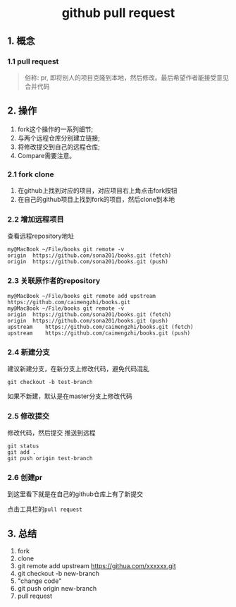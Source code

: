 <center><h1>github pull request</h1></center>

## 1. 概念

### 1.1 pull request

> 俗称: pr, 即将别人的项目克隆到本地，然后修改。最后希望作者能接受意见合并代码

## 2. 操作

1. fork这个操作的一系列细节;
2. 与两个远程仓库分别建立链接;
3. 将修改提交到自己的远程仓库;
4. Compare需要注意。

### 2.1 fork clone

1. 在github上找到对应的项目，对应项目右上角点击fork按钮
2. 在自己的github项目上找到fork的项目，然后clone到本地

### 2.2 增加远程项目

查看远程repository地址

```
my@MacBook ~/File/books git remote -v
origin	https://github.com/sona201/books.git (fetch)
origin	https://github.com/sona201/books.git (push)
```

### 2.3 关联原作者的repository
```
my@MacBook ~/File/books git remote add upstream https://github.com/caimengzhi/books.git
my@MacBook ~/File/books git remote -v
origin	https://github.com/sona201/books.git (fetch)
origin	https://github.com/sona201/books.git (push)
upstream	https://github.com/caimengzhi/books.git (fetch)
upstream	https://github.com/caimengzhi/books.git (push)
```

### 2.4 新建分支

建议新建分支，在新分支上修改代码，避免代码混乱
```
git checkout -b test-branch
```
如果不新建，默认是在master分支上修改代码

### 2.5 修改提交

修改代码，然后提交 推送到远程

```
git status
git add .
git push origin test-branch
```

### 2.6 创建pr

到这里看下就是在自己的github仓库上有了新提交

点击工具栏的`pull request`


## 3. 总结

1. fork
2. clone
3. git remote add upstream https://githua.com/xxxxxx.git
4. git checkout -b new-branch
5. "change code"
6. git push origin new-branch
7. pull request
